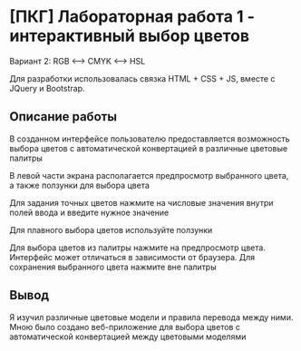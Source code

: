 # [ПКГ] Лабораторная работа 1 - интерактивный выбор цветов

Вариант 2: RGB <--> CMYK <--> HSL

Для разработки использовалась связка HTML + CSS + JS, вместе с JQuery и Bootstrap.

## Описание работы

В созданном интерфейсе пользователю предоставляется возможность выбора цветов с автоматической конвертацией в различные цветовые палитры

В левой части экрана располагается предпросмотр выбранного цвета, а также ползунки для выбора цвета

Для задания точных цветов нажмите на числовые значения внутри полей ввода и введите нужное значение

Для плавного выбора цветов используйте ползунки

Для выбора цветов из палитры нажмите на предпросмотр цвета. Интерфейс может отличаться в зависимости от браузера. Для сохранения выбранного цвета нажмите вне палитры

## Вывод

Я изучил различные цветовые модели и правила перевода между ними. Мною было создано веб-приложение для выбора цветов с автоматической конвертацией между цветовыми моделями
